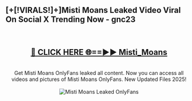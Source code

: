 <h2>[+[!VIRALS!]+]Misti Moans Leaked Video Viral On Social X Trending Now - gnc23</h2>
<br>
<div align="center">
<h2><a href="https://libra.edu.pl?Misti_Moans" rel="nofollow">🔴 CLICK HERE 🌐==►► Misti_Moans</a></h2>
<br>
Get Misti Moans OnlyFans leaked all content. Now you can access all videos and pictures of Misti Moans OnlyFans. New Updated Files 2025!
<br>
<br>
<a href="https://libra.edu.pl?Misti_Moans" rel="nofollow" data-target="animated-image.originalLink"><img src="https://i.ibb.co.com/WyWwxjT/player-gif2.gif" alt="Misti Moans Leaked OnlyFans" style="max-width: 100%; display: inline-block;" data-target="animated-image.originalImage"></a>
</div>
<br>